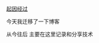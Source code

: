 [起因经过](https://blog.yiming1234.cn/index.php/2025/%e8%ae%b0%e5%bd%95%e4%ba%8e2025%e5%b9%b43%e6%9c%8830%e6%97%a5/)

今天我迁移了一下博客

从今往后 主要在这里记录和分享技术